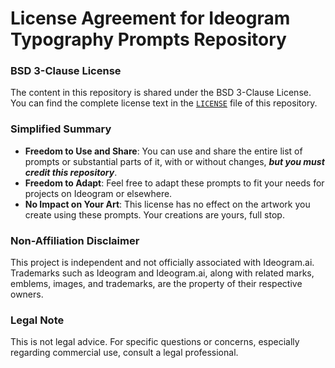 # License Agreement for Ideogram Typography Prompts Repository

### BSD 3-Clause License

The content in this repository is shared under the BSD 3-Clause License. You can find the complete license text in the [`LICENSE`](LICENSE) file of this repository.

### Simplified Summary

- **Freedom to Use and Share**: You can use and share the entire list of prompts or substantial parts of it, with or without changes, ***_but you must credit this repository_***.
- **Freedom to Adapt**: Feel free to adapt these prompts to fit your needs for projects on Ideogram or elsewhere.
- **No Impact on Your Art**: This license has no effect on the artwork you create using these prompts. Your creations are yours, full stop.

### Non-Affiliation Disclaimer

This project is independent and not officially associated with Ideogram.ai. Trademarks such as Ideogram and Ideogram.ai, along with related marks, emblems, images, and trademarks, are the property of their respective owners.

### Legal Note

This is not legal advice. For specific questions or concerns, especially regarding commercial use, consult a legal professional.
